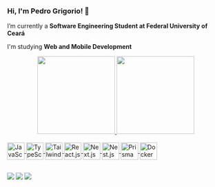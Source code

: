 ### Hi, I'm Pedro Grigorio! 👋

I’m currently a **Software Engineering Student at Federal University of Ceará**

I'm studying **Web and Mobile Development**

<div align="center">
  <a href="https://github.com/pedrogrigorio">
  <img height="180em" src="https://github-readme-stats.vercel.app/api?username=pedrogrigorio&show_icons=true&theme=dark&include_all_commits=true&count_private=true"/>
  <img height="180em" src="https://github-readme-stats.vercel.app/api/top-langs/?username=pedrogrigorio&hide=jupyter%20notebook&layout=compact&langs_count=7&theme=dark"/>
</div>
<div style="display: inline_block"><br>
  <img align="center" alt="JavaScript" height="40" width="40" src="https://cdn.jsdelivr.net/gh/devicons/devicon/icons/javascript/javascript-original.svg">
  <img align="center" alt="TypeScript" height="40" width="40" src="https://cdn.jsdelivr.net/gh/devicons/devicon/icons/typescript/typescript-original.svg">
  <img align="center" alt="TailwindCSS" height="40" width="40" src="https://cdn.jsdelivr.net/gh/devicons/devicon@latest/icons/tailwindcss/tailwindcss-original.svg" />
  <img align="center" alt="React.js" height="40" width="40" src="https://cdn.jsdelivr.net/gh/devicons/devicon/icons/react/react-original.svg">
  <img align="center" alt="Next.js" height="40" width="40" src="https://cdn.jsdelivr.net/gh/devicons/devicon@latest/icons/nextjs/nextjs-original.svg" />     
  <img align="center" alt="Nest.js" height="40" width="40" src="https://cdn.jsdelivr.net/gh/devicons/devicon@latest/icons/nestjs/nestjs-original.svg" />
  <img align="center" alt="Prisma" height="40" width="40" src="https://cdn.jsdelivr.net/gh/devicons/devicon@latest/icons/prisma/prisma-original.svg" />
  <img align="center" alt="Docker" height="40" width="40" src="https://cdn.jsdelivr.net/gh/devicons/devicon/icons/docker/docker-original.svg">
<!--   <img align="center" alt="Next.js" height="40" width="40" src="https://cdn.jsdelivr.net/gh/devicons/devicon/icons/nextjs/nextjs-line.svg"> -->
</div>
  
  ##
  
<div> 
  <a href="https://www.instagram.com/pedrogrigorio_/" target="_blank"><img src="https://img.shields.io/badge/-Instagram-%23E4405F?style=for-the-badge&logo=instagram&logoColor=white" target="_blank"></a> 
  <a href = "mailto:pedroogrigorio@gmail.com"><img src="https://img.shields.io/badge/-Gmail-%23333?style=for-the-badge&logo=gmail&logoColor=white" target="_blank"></a>
  <a href="https://www.linkedin.com/in/pedro-grigorio-a3526a22b" target="_blank"><img src="https://img.shields.io/badge/-LinkedIn-%230077B5?style=for-the-badge&logo=linkedin&logoColor=white" target="_blank"></a> 
</div>
